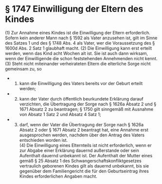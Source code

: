 # § 1747 Einwilligung der Eltern des Kindes
(1) Zur Annahme eines Kindes ist die Einwilligung der Eltern erforderlich. Sofern kein anderer Mann nach § 1592 als Vater anzusehen ist, gilt im Sinne des Satzes 1 und des § 1748 Abs. 4 als Vater, wer die Voraussetzung des § 1600d Abs. 2 Satz 1 glaubhaft macht.
(2) Die Einwilligung kann erst erteilt werden, wenn das Kind acht Wochen alt ist. Sie ist auch dann wirksam, wenn der Einwilligende die schon feststehenden Annehmenden nicht kennt.
(3) Steht nicht miteinander verheirateten Eltern die elterliche Sorge nicht gemeinsam zu, so
* 1. kann die Einwilligung des Vaters bereits vor der Geburt erteilt werden;
* 2. kann der Vater durch öffentlich beurkundete Erklärung darauf verzichten, die Übertragung der Sorge nach § 1626a Absatz 2 und § 1671 Absatz 2 zu beantragen; § 1750 gilt sinngemäß mit Ausnahme von Absatz 1 Satz 2 und Absatz 4 Satz 1;
* 3. darf, wenn der Vater die Übertragung der Sorge nach § 1626a Absatz 2 oder § 1671 Absatz 2 beantragt hat, eine Annahme erst ausgesprochen werden, nachdem über den Antrag des Vaters entschieden worden ist.  
(4) Die Einwilligung eines Elternteils ist nicht erforderlich, wenn er zur Abgabe einer Erklärung dauernd außerstande oder sein Aufenthalt dauernd unbekannt ist. Der Aufenthalt der Mutter eines gemäß § 25 Absatz 1 des Schwangerschaftskonfliktgesetzes vertraulich geborenen Kindes gilt als dauernd unbekannt, bis sie gegenüber dem Familiengericht die für den Geburtseintrag ihres Kindes erforderlichen Angaben macht.